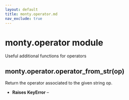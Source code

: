 ```yaml
---
layout: default
title: monty.operator.md
nav_exclude: true
---
```


# monty.operator module

Useful additional functions for operators

## monty.operator.operator_from_str(op)

Return the operator associated to the given string op.

* **Raises**
  **KeyError** –